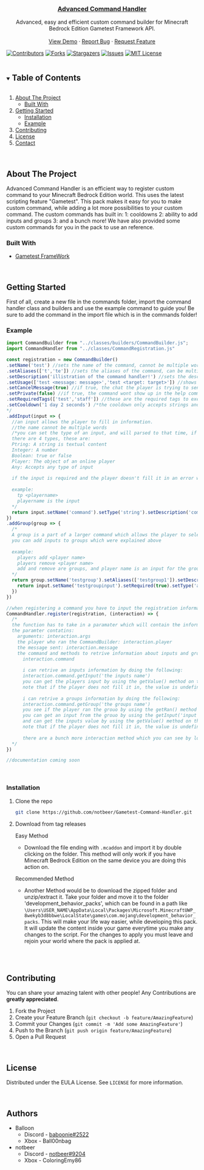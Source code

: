 <!-- PROJECT -->
<br />
<p align="center">
  <h3 align="center"><u>Advanced Command Handler</u></h3>

  <p align="center">
    Advanced, easy and efficient custom command builder for Minecraft Bedrock Edition Gametest Framework API.
    <br />
    <br />
    <a href="https://github.com/notbeer/Gametest-Command-Handler">View Demo</a>
    ·
    <a href="https://github.com/notbeer/Gametest-Command-Handler/issues">Report Bug</a>
    ·
    <a href="https://github.com/notbeer/Gametest-Command-Handler/issues">Request Feature</a>
  </p>
</p>

[![Contributors][contributors-shield]][contributors-url]
[![Forks][forks-shield]][forks-url]
[![Stargazers][stars-shield]][stars-url]
[![Issues][issues-shield]][issues-url]
[![MIT License][license-shield]][license-url]

<!-- TABLE OF CONTENTS -->
<details open="open">
  <summary><h2 style="display: inline-block">Table of Contents</h2></summary>
  <ol>
    <li>
      <a href="#about-the-project">About The Project</a>
      <ul>
        <li><a href="#built-with">Built With</a></li>
      </ul>
    </li>
    <li>
      <a href="#getting-started">Getting Started</a>
      <ul>
        <li><a href="#installation">Installation</a></li>
      </ul>
      <ul>
        <li><a href="#example">Example</a></li>
      </ul>
    </li>
    <li><a href="#contributing">Contributing</a></li>
    <li><a href="#license">License</a></li>
    <li><a href="#contact">Contact</a></li>
  </ol>
</details>



<!-- ABOUT THE PROJECT -->
<br />

## About The Project

  Advanced Command Handler is an efficient way to register custom command to your Minecraft Bedrock Edition world. This uses the latest scripting feature "Gametest". This pack makes it easy for you to make custom command, while adding a lot more possibilities to your custom command. The custom commands has built in: 1: cooldowns 2: ability to add inputs and groups 3: and a bunch more!
We have also provided some custom commands for you in the pack to use an reference.


### Built With

* [Gametest FrameWork](https://docs.microsoft.com/en-us/minecraft/creator/scriptapi/mojang-minecraft/mojang-minecraft)



<!-- GETTING STARTED -->
<br />

## Getting Started

First of all, create a new file in the commands folder, import the command handler class and builders and use the example command to guide you! Be sure to add the command in the import file which is in the commands folder!

### Example

```js
import CommandBuilder from "../classes/builders/CommandBuilder.js";
import CommandHandler from "../classes/CommandRegistration.js"

const registration = new CommandBuilder()
.setName('test') //sets the name of the command, cannot be multiple words
.setAliases(['t','te']) //sets the aliases of the command, can be multiple aliases
.setDescription('illistration of the command handler!') //sets the description of the command
.setUsage(['test <message: message>','test <target: target>']) //shows how to use the command
.setCancelMessage(true) //if true, the chat the player is trying to send wont be sent
.setPrivate(false) //if true, the command wont show up in the help command and it cannot be accessed by players unless they have the private tag
.setRequiredTags(['test','staff']) //these are the required tags to execute the command, if the player does not have all the required tags they cannot run the command
.setCooldown('1 day 2 seconds') /*the cooldown only accepts strings and must we written in the format shown ( x weeks, x days, x hours, x minuites, x seconds). As of now, the cool down is only local meaning if a player runs the command, the cool down is only on them, rather then a global cooldown which stops the whole command for x amount of time once ran.
*/
.addInput(input => {
  //an input allows the player to fill in information.
  //the name cannot be multiple words
  /*you can set the type of an input, and will parsed to that time, if the player provides an incorrect type, an error will be thrown to the player. 
  there are 4 types, these are:
  Ptring: A string is textual content
  Integer: A number
  Boolean: true or false
  Player: The object of an online player
  Any: Accepts any type of input
    
  if the input is required and the player doesn't fill it in an error will be thrown to the player
  
  example:
    tp <playername>
    playername is the input
  */
  return input.setName('command').setType('string').setDescription('command name you need help on!').setRequired(true)
})
.addGroup(group => {
  /*
  A group is a part of a larger command which allows the player to select more options
  you can add inputs to groups which were explained above 
  
  example:
    players add <player name>
    players remove <player name>
    add and remove are groups, and player name is an input for the groups
  */
  return group.setName('testgroup').setAliases(['testgroup1']).setDescription('a group for the test command!').addInput(input => {
    return input.setName('testgroupinput').setRequired(true).setType('any')
  })
})

//when registering a command you have to input the registration information and a function which will be called upon the command running by using the CommandHandler.register method. example:
CommandHandler.register(registration, (interaction) => {
  /*
  the function has to take in a paramater which will contain the information on the interaction
  the paramter contatins:
    arguments: interaction.args
    the player who ran the CommandBuilder: interaction.player
    the message sent: interaction.message
    the command and methods to retrive information about inputs and groups:
      interaction.command
      
      i can retrive an inputs information by doing the following:
      interaction.command.getInput('the inputs name')
      you can get the players input by using the getValue() method on the input
      note that if the player does not fill it in, the value is undefined
      
      i can retrive a groups information by doing the following:
      interaction.command.getGroup('the groups name')
      you see if the player ran the grouo by using the getRan() method on the group
      you can get an input from the grouo by using the getInput('input name') on the group
      and can get the inputs value by using the getValue() method on the input
      note that if the player does not fill it in, the value is undefined
      
      there are a bunch more interaction method which you can see by looking at the classes methods
  */
})

//documentation coming soon
```

<br />

### Installation

1. Clone the repo
   ```sh
   git clone https://github.com/notbeer/Gametest-Command-Handler.git
   ```
2. Download from tag releases

    Easy Method
    * Download the  file ending with `.mcaddon` and import it by double clicking on the folder. This method will only work if you have Minecraft Bedrock Edition on the same device you are doing this action on.
    
    Recommended Method
    * Another Method would be to download the zipped folder and unzip/extract it. Take your folder and move it to the folder 'development_behavior_packs', which can be found in a path like `\Users\USER_NAME\AppData\Local\Packages\Microsoft.MinecraftUWP_8wekyb3d8bbwe\LocalState\games\com.mojang\development_behavior_packs`. This will make your life way easier, while developing this pack. It will update the content inside your game everytime you make any changes to the script. For the changes to apply you must leave and rejoin your world where the pack is applied at.

<br />


<!-- CONTRIBUTING -->
<br />

## Contributing

You can share your amazing talent with other people! Any Contributions are **greatly appreciated**. 

1. Fork the Project
2. Create your Feature Branch (`git checkout -b feature/AmazingFeature`)
3. Commit your Changes (`git commit -m 'Add some AmazingFeature'`)
4. Push to the Branch (`git push origin feature/AmazingFeature`)
5. Open a Pull Request



<!-- LICENSE -->
<br />

## License

Distributed under the EULA License. See `LICENSE` for more information.



<!-- CONTACT -->
<br />

## Authors

- Balloon
    - Discord - [baboonie#2522](https://discordapp.com/users/925226749191675985/)
    - Xbox - Ball00nbag
- notbeer
    - Discord - [notbeer#9204](https://discordapp.com/users/606353040336748584/)
    - Xbox - ColoringEmy86

<br />


[contributors-shield]: https://img.shields.io/github/contributors/notbeer/Gametest-Command-Handler.svg?style=for-the-badge
[contributors-url]: https://github.com/notbeer/Gametest-Command-Handler/graphs/contributors
[forks-shield]: https://img.shields.io/github/forks/notbeer/Gametest-Command-Handler.svg?style=for-the-badge
[forks-url]: https://github.com/notbeer/Gametest-Command-Handler/network/members
[stars-shield]: https://img.shields.io/github/stars/notbeer/Gametest-Command-Handler.svg?style=for-the-badge
[stars-url]: https://github.com/notbeer/Gametest-Command-Handler/stargazers
[issues-shield]: https://img.shields.io/github/issues/notbeer/Gametest-Command-Handler.svg?style=for-the-badge
[issues-url]: https://github.com/notbeer/Gametest-Command-Handler/issues
[license-shield]: https://img.shields.io/github/license/notbeer/Gametest-Command-Handler.svg?style=for-the-badge
[license-url]: https://github.com/notbeer/Gametest-Command-Handler/blob/main/LICENSE.txt
